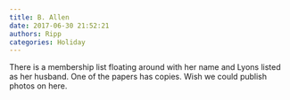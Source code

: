 ```yaml
---
title: B. Allen
date: 2017-06-30 21:52:21
authors: Ripp
categories: Holiday
---
```


 There is a membership list floating around with her name and Lyons listed as her husband. One of the papers has copies. Wish we could publish photos on here.